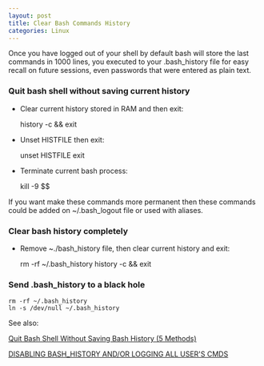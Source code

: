 ```yaml
---
layout: post
title: Clear Bash Commands History
categories: Linux
---
```


Once you have logged out of your shell by default bash will store the last commands in 1000 lines, you executed to your .bash_history file for easy recall on future sessions, even passwords that were entered as plain text.


### Quit bash shell without saving current history

* Clear current history stored in RAM and then exit:

    history -c && exit

* Unset HISTFILE then exit:

    unset HISTFILE
    exit

* Terminate current bash process:

    kill -9 $$

If you want make these commands more permanent then these commands could be added on ~/.bash_logout file or used with aliases.

### Clear bash history completely

* Remove ~./bash_history file, then clear current history and exit:

    rm -rf ~/.bash_history
    history -c && exit

### Send .bash_history to a black hole

    rm -rf ~/.bash_history
    ln -s /dev/null ~/.bash_history

See also:

[Quit Bash Shell Without Saving Bash History (5 Methods)](https://www.if-not-true-then-false.com/2010/quit-bash-shell-without-saving-bash-history/)

[DISABLING BASH_HISTORY AND/OR LOGGING ALL USER'S CMDS](http://mewbies.com/how_to_disable_bash_history_or_limit_tutorial.html)

